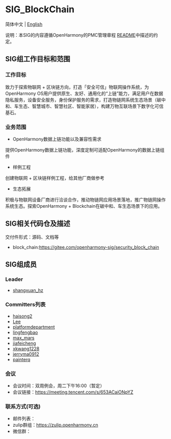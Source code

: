 # SIG_BlockChain

简体中文 | [English](./sig_blockchain.md)

说明：本SIG的内容遵循OpenHarmony的PMC管理章程 [README](https://gitee.com/openharmony/community/blob/master/zh/pmc.md)中描述的约定。

## SIG组工作目标和范围

### 工作目标

致力于探索物联网 + 区块链方向，打造「安全可信」物联网操作系统，为OpenHarmony OS用户提供原生、友好、通用化的“上链”能力，满足用户在数据隐私服务，设备安全服务，身份保护服务的需求，打造物链网系统生态场景（碳中和、车生态、智慧城市、智慧社区、智能家居），构建万物互联场景下数字化可信基石。

### 业务范围

- OpenHarmony数据上链功能以及兼容性需求

提供OpenHarmony数据上链功能，深度定制可适配OpenHarmony的数据上链组件

- 样例工程

创建物联网 + 区块链样例工程，给其他厂商做参考

- 生态拓展

积极与物联网设备厂商进行洽谈合作，推动物链网应用场景落地，推广物链网操作系统生态。探索OpenHarmony + Blockchain在碳中和、车生态场景下的应用。


## SIG相关代码仓及描述

交付件形式：源码、文档等

- block_chain:https://gitee.com/openharmony-sig/security_block_chain


## SIG组成员

### Leader
- [shangxuan_hz](https://gitee.com/shangxuan_hz)

### Committers列表
- [haisong2](https://gitee.com/haisong2)
- [Lee](https://gitee.com/www.lee.com)
- [platformdepartment](https://gitee.com/platformdepartment)
- [lingfengbao](https://gitee.com/lingfengbao)
- [max_mars](https://gitee.com/max_mars)
- [jiafeicheng](https://gitee.com/15335180944)
- [xkwang1228](https://gitee.com/xkwang1228)
- [jerryma0912](https://gitee.com/jerryma0912)
- [painterq](https://gitee.com/painterq)

### 会议
 - 会议时间：双周例会，周二下午16:00（暂定）
 - 会议链接：https://meeting.tencent.com/s/653ACaiONpYZ

### 联系方式(可选)

- 邮件列表：
- zulip群组：https://zulip.openharmony.cn
- 微信群：





